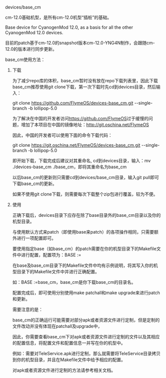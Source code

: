 devices/base_cm

cm-12.0基础机型，是所有cm-12.0机型“插桩”的基础。

Base device for CyanogenMod 12.0, as a basis for all the other CyanogenMod 12.0 devices.

目前的patch基于cm-12.0的snapshot版本cm-12.0-YNG4N制作，会跟随cm-12.0的版本进行同步更新。

base_cm使用方法：

1. 下载

   为了减少repo库的体积，base_cm暂时没有放在repo下载列表里，因此下载base_cm推荐使用git clone下载，第一次下载时先cd到devices目录，然后输入：

    git clone https://github.com/FlymeOS/devices-base_cm.git --single-branch -b lollipop-5.0

   为了解决在中国的开发者访问<https://github.com/FlymeOS>过于缓慢的问题，增加了本项目在中国的镜像地址：<http://git.oschina.net/FlymeOS>

   因此，中国的开发者可以使用下面的命令下载代码：

    git clone https://git.oschina.net/FlymeOS/devices-base_cm.git --single-branch -b lollipop-5.0

   即开始下载，下载完成后建议对其重命名, cd到devices目录，输入：mv ./devices-base_cm ./base_cm，即将其重命名为base_cm

   以后base_cm的更新则只需要cd到devices/base_cm目录，输入git pull即可下载base_cm的更新。

   如果不使用git clone下载，则需要每次下载整个zip包进行覆盖，较为不便。

2. 使用

   正确下载后，devices目录下应存在除了base目录外的base_cm目录以及你的机型目录。

   与使用默认方式来patch（即使用base来patch）的各项操作相同，只需要额外进行一项配置即可。

   要使用指定base（如base_cm）的patch需要在你的机型目录下的Makefile文件中进行配置，配置项为：BASE :=

   在base及base_cm目录下的Makefile文件中均有示例说明，将其写入你的机型目录下的Makefile文件中并进行正确配置。

   如：BASE :=base_cm，base_cm是你下载base_cm的目录名。

   配置完成后，即可使用分别使用make patchall和make upgrade来进行patch和更新。

   需要注意的是：

   base_cm的正确运行可能需要对部分apk或者资源文件进行定制，但是定制的文件改动并没有体现在patchall及upgrade中，

   因此，你需要查看base_cm下对apk或者资源文件进行定制的文件以及其相应的配置信息，将配置文件和配置信息一并写在你的机型中。

   例如：需要对TeleService.apk进行定制，那么就需要将TeleService目录拷贝到你的机型目录，并且在Makefile文件中给予相应的配置。

   对apk或者资源文件进行定制的方法请参考相关文档。
